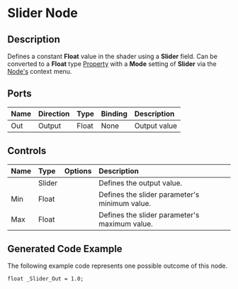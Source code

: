 # Slider Node

## Description

Defines a constant **Float** value in the shader using a **Slider** field. Can be converted to a **Float** type [Property](Property-Types.md) with a **Mode** setting of **Slider** via the [Node's](Node.md) context menu.

## Ports

| Name        | Direction           | Type  | Binding | Description |
|:------------ |:-------------|:-----|:---|:---|
| Out | Output      |    Float    | None | Output value |

## Controls

| Name        | Type           | Options  | Description |
|:------------ |:-------------|:-----|:---|
|       | Slider |  | Defines the output value. |
| Min   | Float    |  | Defines the slider parameter's minimum value. |
| Max   | Float    |  | Defines the slider parameter's maximum value. |

## Generated Code Example

The following example code represents one possible outcome of this node.

```
float _Slider_Out = 1.0;
```
